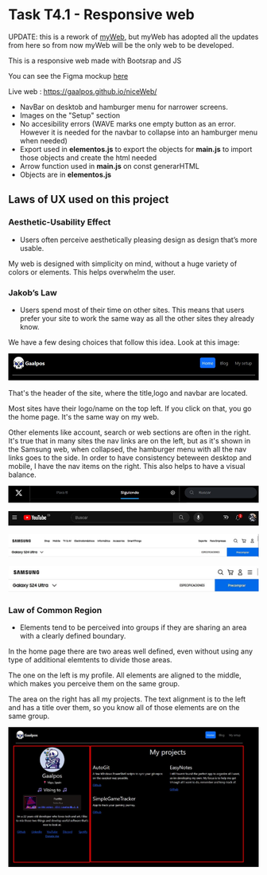 # Task T4.1 - Responsive web

UPDATE: this is a rework of [myWeb](https://github.com/Gaalpos/myWeb), but myWeb has adopted all the updates from here so from now myWeb will be the only web to be developed.

This is a responsive web made with Bootsrap and JS

You can see the Figma mockup  [here](https://www.figma.com/file/AnU8UYQMIDdgaxrcn7gZfH/T4.1-Pazos%2C-Gabriel?type=design&node-id=0%3A1&mode=design&t=QzAojjQqgA4l60hs-1)

Live web : https://gaalpos.github.io/niceWeb/


- NavBar on desktob and hamburger menu for narrower screens.
- Images on the "Setup" section
- No accesibility errors (WAVE marks one empty button as an error. However it is needed for the navbar to collapse into an hamburger menu when needed) 
- Export used in **elementos.js** to export the objects for **main.js** to import those objects and create the html needed
- Arrow function used in **main.js** on const generarHTML
- Objects are in  **elementos.js**


##  Laws of UX used on this project

### Aesthetic-Usability Effect
- Users often perceive aesthetically pleasing design as design that’s more usable.

My web is designed with simplicity on mind, without a huge variety of colors or elements. This helps overwhelm the user. 

### Jakob’s Law
- Users spend most of their time on other sites. This means that users prefer your site to work the same way as all the other sites they already know.

We have a few desing choices that follow this idea. Look at this image:

![Image](assets/other/Screenshot_2.jpg)

That's the header of the site, where the title,logo and navbar are located. 

Most sites have their logo/name on the top left. If you click on that, you go the home page. It's the same way on my web. 

Other elements like account, search or web sections are often in the right. It's true that in many sites the nav links are on the left, but as it's shown in the Samsung web, when collapsed, the hamburger menu with all the nav links goes to the side. In order to have consistency beteween desktop and mobile, I have the nav items on the right. This also helps to have a visual balance.

![Image](assets/other/tw.jpg)

![Image](assets/other/yt.jpg)

![Image](assets/other/Screenshot_3.jpg)

![Image](assets/other/Screenshot_1.jpg)

### Law of Common Region
- Elements tend to be perceived into groups if they are sharing an area with a clearly defined boundary.

In the home page there are two areas well defined, even without using any type of additional elemtents to divide those areas.

The one on the left is my profile. All elements are aligned to the middle, which makes you perceive them on the same group. 

The area on the right has all my projects. The text alignment is to the left and has a title over them, so you know all of those elements are on the same group.



![Image](assets/other/home.jpg)